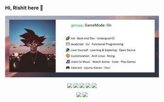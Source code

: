 ### Hi, Rishit here 👋
<div align="center">
  <img src="/assets/github-image.jpg" alt="image" /> 
</div>
<p align="center">
  <a href="https://resume.io/r/YtPC1xdlT" target="_blank"><img align="center" src="https://img.shields.io/badge/-resume-pink?style=for-the-badge" /></a>
  <a href="https://www.linkedin.com/in/rishit-pandey/"><img align="center" src="https://img.shields.io/badge/-LinkedIn-green?style=for-the-badge" /></a>
  <a href="https://www.npmjs.com/package/@genzyy/anime-cli"><img align="center" src="https://img.shields.io/badge/-NPM-blueviolet?style=for-the-badge" /></a>
  <a><img align="center" src="https://img.shields.io/badge/-JS%20%F0%9F%91%91-ff69b4?style=for-the-badge" /></a>
  <a><img align="center" src="https://img.shields.io/badge/-RUST%20%26%20TS%20%F0%9F%93%97-critical?style=for-the-badge" /></a>
</p>

<p align="center">
  <img src="https://github-readme-stats.vercel.app/api?username=genzyy&show_icons=true&theme=radical&count_private=true&line_height=27">
  <img src = "https://github-readme-stats.vercel.app/api/top-langs/?username=genzyy&hide=css,java,html&theme=radical">
</p>
